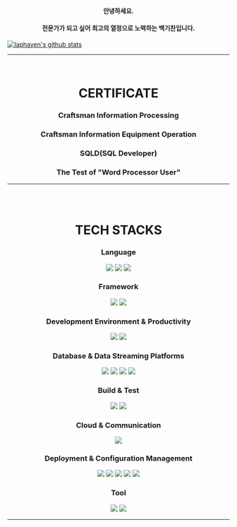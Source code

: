 #### <center>안녕하세요.</center>
#### <center>전문가가 되고 싶어 최고의 열정으로 노력하는 백기찬입니다.</center>
[![laphayen's github stats](https://github-readme-stats.vercel.app/api?username=laphayen&count_private=true)](https://github.com/laphayen/github-readme-stats)

* * * 
<div align=center>
  <br>
  <h1>CERTIFICATE</h1>
  <h3>Craftsman Information Processing</h3>
  <h3>Craftsman Information Equipment Operation</h3>
  <h3>SQLD(SQL Developer)</h3>
  <h3>The Test of "Word Processor User"</h3>

* * *

<br>

<div align=center>
  <br>
  <h1>TECH STACKS</h1>
</div>

<div align=center><h3>Language</h3>
  <img src="https://img.shields.io/badge/java-007396?style=for-the-badge&logo=java&logoColor=white"> 
  <img src="https://img.shields.io/badge/python-3776AB?style=for-the-badge&logo=python&logoColor=white"> 
  <img src="https://img.shields.io/badge/c-A8B9CC?style=for-the-badge&logo=c&logoColor=white">
  
  <br>
  
  <h3>Framework</h3>
  <img src="https://img.shields.io/badge/spring-6DB33F?style=for-the-badge&logo=spring&logoColor=white"> 
  <img src="https://img.shields.io/badge/springboot-6DB33F?style=for-the-badge&logo=springboot&logoColor=white">
  
  <br>
  
  <h3>Development Environment & Productivity</h3>
  <img src="https://img.shields.io/badge/gradle-02303A?style=for-the-badge&logo=gradle&logoColor=white">
  <img src="https://img.shields.io/badge/apache tomcat-F8DC75?style=for-the-badge&logo=apachetomcat&logoColor=white">
  
  <br>
  
  <h3>Database & Data Streaming Platforms</h3>
  <img src="https://img.shields.io/badge/mysql-4479A1?style=for-the-badge&logo=mysql&logoColor=white">
  <img src="https://img.shields.io/badge/mongodb-47A248?style=for-the-badge&logo=mongodb&logoColor=white">
  <img src="https://img.shields.io/badge/h2-0068FF?style=for-the-badge&logo=h2&logoColor=white">
  <img src="https://img.shields.io/badge/hibernate-59666C?style=for-the-badge&logo=hibernate&logoColor=white">
  
  <br>
  
  <h3>Build & Test</h3>
  <img src="https://img.shields.io/badge/docker-2496ED?style=for-the-badge&logo=docker&logoColor=white">
  <img src="https://img.shields.io/badge/junit5-2325A162?style=for-the-badge&logo=junit5&logoColor=white">

  <br>
  <h3>Cloud & Communication</h3>
  <img src="https://img.shields.io/badge/amazon ec2-FF9900?style=for-the-badge&logo=amazon ec2&logoColor=white">
  
  <br>
  
  <h3>Deployment & Configuration Management</h3>
  <img src="https://img.shields.io/badge/kubernetes-326CE5?style=for-the-badge&logo=kubernetes&logoColor=white">
  <img src="https://img.shields.io/badge/git-F05032?style=for-the-badge&logo=git&logoColor=white">
  <img src="https://img.shields.io/badge/github-181717?style=for-the-badge&logo=github&logoColor=white">
  <img src="https://img.shields.io/badge/markdown-000000?style=for-the-badge&logo=markdown&logoColor=white">
  <img src="https://img.shields.io/badge/GitKraken-179287?style=for-the-badge&logo=GitKraken&logoColor=white">

  <h3>Tool</h3>
  <img src="https://img.shields.io/badge/intellijidea-000000?style=for-the-badge&logo=intellijidea&logoColor=white">
  <img src="https://img.shields.io/badge/visualstudiocode-007ACC?style=for-the-badge&logo=visualstudiocode&logoColor=white">
  <br>
  
</div>

* * *




<!--
**laphayen/laphayen** is a ✨ _special_ ✨ repository because its `README.md` (this file) appears on your GitHub profile.

Here are some ideas to get you started:

- 🔭 I’m currently working on ...
- 🌱 I’m currently learning ...
- 👯 I’m looking to collaborate on ...
- 🤔 I’m looking for help with ...
- 💬 Ask me about ...
- 📫 How to reach me: ...
- 😄 Pronouns: ...
- ⚡ Fun fact: ...
-->
